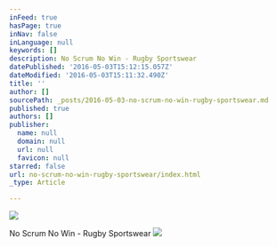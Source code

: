 ```yaml
---
inFeed: true
hasPage: true
inNav: false
inLanguage: null
keywords: []
description: No Scrum No Win - Rugby Sportswear
datePublished: '2016-05-03T15:12:15.057Z'
dateModified: '2016-05-03T15:11:32.490Z'
title: ''
author: []
sourcePath: _posts/2016-05-03-no-scrum-no-win-rugby-sportswear.md
published: true
authors: []
publisher:
  name: null
  domain: null
  url: null
  favicon: null
starred: false
url: no-scrum-no-win-rugby-sportswear/index.html
_type: Article

---
```

![](https://the-grid-user-content.s3-us-west-2.amazonaws.com/dbf1c58f-027e-444e-9f8f-cc5888eb72b3.jpg)

No Scrum No Win - Rugby Sportswear
![](https://the-grid-user-content.s3-us-west-2.amazonaws.com/1a59e62f-a7f2-40a7-a35d-ebaa7af6cf7d.png)